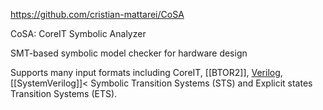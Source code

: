 https://github.com/cristian-mattarei/CoSA

CoSA: CoreIT Symbolic Analyzer

SMT-based symbolic model checker for hardware design

Supports many input formats including CoreIT, [[BTOR2]], [Verilog](Verilog), [[SystemVerilog]]< Symbolic Transition Systems (STS) and Explicit states Transition Systems (ETS).
